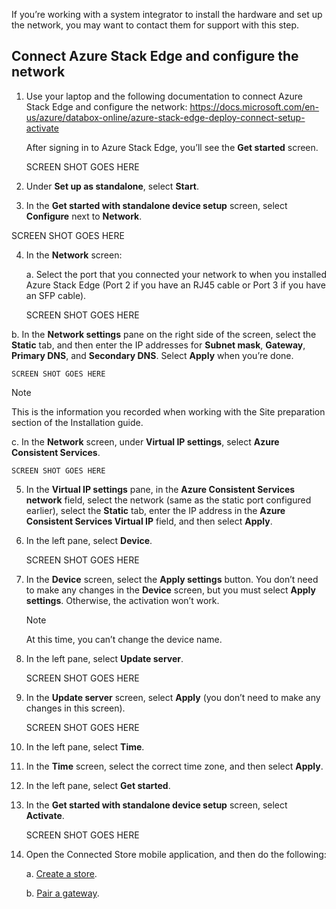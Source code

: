 

If you’re working with a system integrator to install the hardware and set up the network, you may want to contact them for support with this step. 

## Connect Azure Stack Edge and configure the network

1.	Use your laptop and the following documentation to connect Azure Stack Edge and configure the network: https://docs.microsoft.com/en-us/azure/databox-online/azure-stack-edge-deploy-connect-setup-activate

    After signing in to Azure Stack Edge, you’ll see the **Get started** screen.
    
    SCREEN SHOT GOES HERE
 
2.	Under **Set up as standalone**, select **Start**. 

3.	In the **Get started with standalone device setup** screen, select **Configure** next to **Network**.

   SCREEN SHOT GOES HERE
 
4.	In the **Network** screen:

    a.	Select the port that you connected your network to when you installed Azure Stack Edge (Port 2 if you have an RJ45 cable or Port 3 if you have an SFP cable).
    
    SCREEN SHOT GOES HERE
 
b.	In the **Network settings** pane on the right side of the screen, select the **Static** tab, and then enter the IP addresses for **Subnet mask**, **Gateway**, **Primary DNS**, and **Secondary DNS**. Select **Apply** when you’re done.

    SCREEN SHOT GOES HERE
 
   > [!NOTE]
   > This is the information you recorded when working with the Site preparation section of the Installation guide. 
    
c.	In the **Network** screen, under **Virtual IP settings**, select **Azure Consistent Services**.

    SCREEN SHOT GOES HERE
 
5.	In the **Virtual IP settings** pane, in the **Azure Consistent Services network** field, select the network (same as the static port configured earlier), select the **Static** tab, enter the IP address in the **Azure Consistent Services Virtual IP** field, and then select **Apply**.

6. In the left pane, select **Device**.

    SCREEN SHOT GOES HERE
 
7.	In the **Device** screen, select the **Apply settings** button. You don’t need to make any changes in the **Device** screen, but you must select **Apply settings**. Otherwise, the activation won’t work.
 
    > [!NOTE]
    > At this time, you can’t change the device name. 

8.	In the left pane, select **Update server**.

    SCREEN SHOT GOES HERE

9.	In the **Update server** screen, select **Apply** (you don’t need to make any changes in this screen).

    SCREEN SHOT GOES HERE
 
10.	In the left pane, select **Time**.

11.	In the **Time** screen, select the correct time zone, and then select **Apply**. 

12.	In the left pane, select **Get started**.

13.	In the **Get started with standalone device setup** screen, select **Activate**. 

    SCREEN SHOT GOES HERE
 
14.	Open the Connected Store mobile application, and then do the following:

    a. [Create a store](mobile-app-create-store.md).
    
    b. [Pair a gateway](mobile-app-pair-gateway.md).
